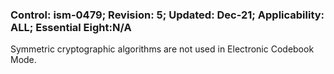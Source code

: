 ### Control: ism-0479; Revision: 5; Updated: Dec-21; Applicability: ALL; Essential Eight:N/A
<p>Symmetric cryptographic algorithms are not used in Electronic Codebook Mode.</p>